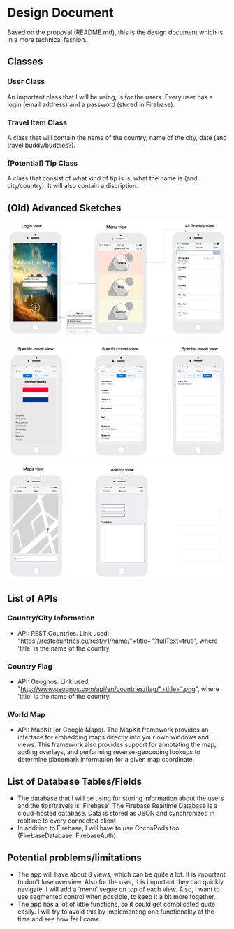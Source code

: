 # Design Document
Based on the proposal (README.md), this is the design document which is in a more technical fashion.


## Classes

### User Class
An important class that I will be using, is for the users. Every user has a login (email address) and a password (stored in Firebase).

### Travel Item Class
A class that will contain the name of the country, name of the city, date (and travel buddy/buddies?).

### (Potential) Tip Class
A class that consist of what kind of tip is is, what the name is (and city/country). It will also contain a discription.


## (Old) Advanced Sketches
![](Doc/Prototype1.png)

![](Doc/Prototype2.png)

![](Doc/Prototype3.png)


## List of APIs

### Country/City Information
- API: REST Countries. Link used: "https://restcountries.eu/rest/v1/name/"+title+"?fullText=true", where 'title' is the name of the country.

### Country Flag
- API: Geognos. Link used: "http://www.geognos.com/api/en/countries/flag/"+title+".png", where 'title' is the name of the country.

### World Map
- API: MapKit (or Google Maps). The MapKit framework provides an interface for embedding maps directly into your own windows and views. This framework also provides support for annotating the map, adding overlays, and performing reverse-geocoding lookups to determine placemark information for a given map coordinate.


## List of Database Tables/Fields
- The database that I will be using for storing information about the users and the tips/travels is 'Firebase'. The Firebase Realtime Database is a cloud-hosted database. Data is stored as JSON and synchronized in realtime to every connected client.
- In addition to Firebase, I will have to use CocoaPods too (FirebaseDatabase, FirebaseAuth).

## Potential problems/limitations
- The app will have about 8 views, which can be quite a lot. It is important to don't lose overview. Also for the user, it is important they can quickly navigate. I will add a 'menu' segue on top of each view. Also, I want to use segmented control when possible, to keep it a bit more together. 
- The app has a lot of little functions, so it could get complicated quite easily. I will try to avoid this by implementing one functionality at the time and see how far I come.
